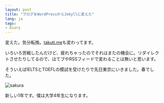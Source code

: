 ```yaml
---
layout: post
title: "ブログをWordPressからJekyllに変えた"
lang: ja
tags:
- Diary
---
```


変えた。気分転換。[takuti.me](http://takuti.me/)も変わってます。

いろいろ苦戦したんだけど、疲れちゃったのでそれはまたの機会に。リダイレクトさせたりしてるので、はてブやRSSフィードで変わることは無いと思います。

そういえばIELTSとTOEFLの模試を受けたりで先日東京にいきました。春でした。

![sakura](/images/jekyll/2014-03-31-sakura.jpg)

新しい1年です。僕は大学4年生になります。
